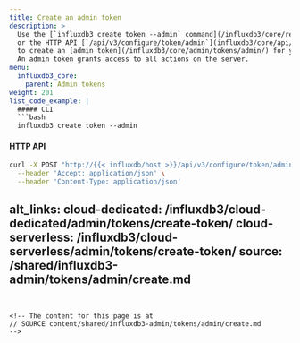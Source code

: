 ```yaml
---
title: Create an admin token
description: >
  Use the [`influxdb3 create token --admin` command](/influxdb3/core/reference/cli/influxdb3/create/token/)
  or the HTTP API [`/api/v3/configure/token/admin`](influxdb3/core/api/v3/#operation/PostCreateAdminToken) endpoint
  to create an [admin token](/influxdb3/core/admin/tokens/admin/) for your {{< product-name omit="Clustered" >}} instance.
  An admin token grants access to all actions on the server.
menu:
  influxdb3_core:
    parent: Admin tokens
weight: 201
list_code_example: |
  ##### CLI
  ```bash
  influxdb3 create token --admin
  ```
  #### HTTP API
  ```bash
  curl -X POST "http://{{< influxdb/host >}}/api/v3/configure/token/admin" \
    --header 'Accept: application/json' \
    --header 'Content-Type: application/json'
  ```
alt_links:
  cloud-dedicated: /influxdb3/cloud-dedicated/admin/tokens/create-token/
  cloud-serverless: /influxdb3/cloud-serverless/admin/tokens/create-token/
source: /shared/influxdb3-admin/tokens/admin/create.md
---
```


<!-- The content for this page is at
// SOURCE content/shared/influxdb3-admin/tokens/admin/create.md
-->